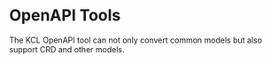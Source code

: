 # OpenAPI Tools

The KCL OpenAPI tool can not only convert common models but also support CRD and other models.
